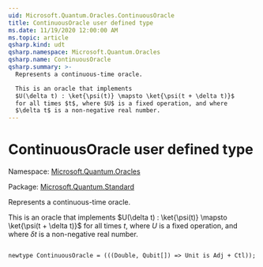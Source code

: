 ```yaml
---
uid: Microsoft.Quantum.Oracles.ContinuousOracle
title: ContinuousOracle user defined type
ms.date: 11/19/2020 12:00:00 AM
ms.topic: article
qsharp.kind: udt
qsharp.namespace: Microsoft.Quantum.Oracles
qsharp.name: ContinuousOracle
qsharp.summary: >-
  Represents a continuous-time oracle.

  This is an oracle that implements
  $U(\delta t) : \ket{\psi(t)} \mapsto \ket{\psi(t + \delta t)}$
  for all times $t$, where $U$ is a fixed operation, and where
  $\delta t$ is a non-negative real number.
---
```


# ContinuousOracle user defined type

Namespace: [Microsoft.Quantum.Oracles](xref:Microsoft.Quantum.Oracles)

Package: [Microsoft.Quantum.Standard](https://nuget.org/packages/Microsoft.Quantum.Standard)


Represents a continuous-time oracle.This is an oracle that implements$U(\delta t) : \ket{\psi(t)} \mapsto \ket{\psi(t + \delta t)}$for all times $t$, where $U$ is a fixed operation, and where$\delta t$ is a non-negative real number.

```qsharp

newtype ContinuousOracle = (((Double, Qubit[]) => Unit is Adj + Ctl));
```

